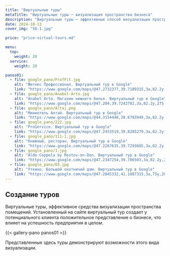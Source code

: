 ```yaml
---
title: "Виртуальные туры"
metaTitle: "Виртуальные туры ─ визуализация пространства бизнеса"
description: "Виртуальные туры ─ эффективные способ визуализации пространства. Виртуальный тур, установленный на вашем корпоративном сайте, позволяет потенциальному клиенту создать положительный образ вашего бизнеса"
date: 2024-10-13
cover_img: "58-1.jpg"

price: "price-virtual-tours.md"

menu:
  top:
    weight: 20
  service:
    weight: 20

panos01:
  - file: google_pano/ProfFit.jpg
    alt: "Фитнес Профессионал. Виртуальный тур в Google"
    link: "https://www.google.com/maps/@47.2732377,39.7189315,3a,82.2y,303.96h,93.71t/data=!3m8!1e1!3m6!1sAF1QipOp4BIa95QWePtsfh1C4eWu0l5IW5Dv-G9X4h95!2e10!3e12!6s%2F%2Flh5.ggpht.com%2Fp%2FAF1QipOp4BIa95QWePtsfh1C4eWu0l5IW5Dv-G9X4h95%3Dw900-h600-k-no-pi-3.7099999999999937-ya273.6799993133545-ro0-fo100!7i7308!8i3654?entry=ttu&g_ep=EgoyMDI0MTEwNi4wIKXMDSoASAFQAw%3D%3D"
  - file: google_pano/Anabel-Arto.jpg
    alt: "Anabel Arto. Магазин нижнего белья. Виртуальный тур в Google"
    link: "https://www.google.com/maps/@47.204,39.7242782,3a,82.2y,275.63h,85.41t/data=!3m8!1e1!3m6!1sAF1QipOlXqTI0p1fczXHewvhwqmsPpCqa-Lwwq3A7nPt!2e10!3e12!6s%2F%2Flh5.ggpht.com%2Fp%2FAF1QipOlXqTI0p1fczXHewvhwqmsPpCqa-Lwwq3A7nPt%3Dw900-h600-k-no-pi4.594776950275886-ya167.21309771291112-ro0-fo100!7i7340!8i3670?entry=ttu&g_ep=EgoyMDI0MTEwNi4wIKXMDSoASAFQAw%3D%3D"
  - file: google_pano/Altaj.png
    alt: "Миниотель Алтай. Виртуальный тур в Google"
    link: "https://www.google.com/maps/@44.3154448,38.6703949,3a,82.2y,241.34h,78.84t/data=!3m8!1e1!3m6!1sAF1QipMjiLhDdbaW1ZVdp_vLgavW5bdc5CfNnqmreqcr!2e10!3e12!6s%2F%2Flh5.ggpht.com%2Fp%2FAF1QipMjiLhDdbaW1ZVdp_vLgavW5bdc5CfNnqmreqcr%3Dw900-h600-k-no-pi11.159999999999997-ya344.82999023437503-ro0-fo100!7i7376!8i3688?entry=ttu&g_ep=EgoyMDI0MTEwNi4wIKXMDSoASAFQAw%3D%3D"
  - file: google_pano/222.jpg
    alt: "ProService. Виртуальный тур в Google"
    link: "https://www.google.com/maps/@47.2453519,39.8285279,3a,82.2y,238.93h,86.97t/data=!3m8!1e1!3m6!1sAF1QipOE5nGhI4Jn2-7ZGMcTw5VojI1ss5FqoiIWtU1r!2e10!3e12!6s%2F%2Flh5.ggpht.com%2Fp%2FAF1QipOE5nGhI4Jn2-7ZGMcTw5VojI1ss5FqoiIWtU1r%3Dw900-h600-k-no-pi3.030000000000001-ya246.09000366210938-ro0-fo100!7i7360!8i3680?entry=ttu&g_ep=EgoyMDI0MTEwNi4wIKXMDSoASAFQAw%3D%3D"
  - file: google_pano/111-1.jpg
    alt: "Книжный, ресторан. Виртуальный тур в Google"
    link: "https://www.google.com/maps/@47.2267635,39.7293685,3a,82.2y,249.95h,81.55t/data=!3m8!1e1!3m6!1sAF1QipOdITAaFaobbzE6jWWgZ8kp2KGD1_smr_LdnmVt!2e10!3e12!6s%2F%2Flh5.ggpht.com%2Fp%2FAF1QipOdITAaFaobbzE6jWWgZ8kp2KGD1_smr_LdnmVt%3Dw900-h600-k-no-pi8.450000000000003-ya298.5699951171875-ro0-fo100!7i7336!8i3668?entry=ttu&g_ep=EgoyMDI0MTEwNi4wIKXMDSoASAFQAw%3D%3D"
  - file: google_pano/1.jpg
    alt: "Aldo Coppola by Rostov-on-Don. Виртуальный тур в Google"
    link: "https://www.google.com/maps/@47.2347254,39.706503,3a,82.2y,270.04h,90.42t/data=!3m8!1e1!3m6!1sAF1QipMX41gkLlBMYqkzFhv_yuf5NjB-MpdYWSsaaNPd!2e10!3e12!6s%2F%2Flh5.ggpht.com%2Fp%2FAF1QipMX41gkLlBMYqkzFhv_yuf5NjB-MpdYWSsaaNPd%3Dw900-h600-k-no-pi-0.4200000000000017-ya232.9700003051758-ro0-fo100!7i9000!8i4500?entry=ttu&g_ep=EgoyMDI0MTEwNi4wIKXMDSoASAFQAw%3D%3D"
  - file: google_pano/65.jpg
    alt: "Уткино. Большой охотничий дом. Виртуальный тур в Google"
    link: "https://www.google.com/maps/@47.2045332,41.1087315,3a,75y,264.62h,84.08t/data=!3m7!1e1!3m5!1sAF1QipM512X9UWzawkq80HNdFkbiX0nIxg9t0wsESJRI!2e10!6s%2F%2Flh5.ggpht.com%2Fp%2FAF1QipM512X9UWzawkq80HNdFkbiX0nIxg9t0wsESJRI%3Dw900-h600-k-no-pi5.924498421966078-ya268.62437678544086-ro0-fo100!7i9000!8i4500?entry=ttu&g_ep=EgoyMDI0MTEwNi4wIKXMDSoASAFQAw%3D%3D"
---
```


## Создание туров

Виртуальные туры, эффективное средства визуализации пространства помещений. Установленный на сайте виртуальный тур создает у потенциального клиента положительное представление о бизнесе, что влияет на успешность предприятия в целом.

{{< gallery-pano panos01 >}}

Представленные здесь туры демонстрируют возможности этого вида визуализации.  
